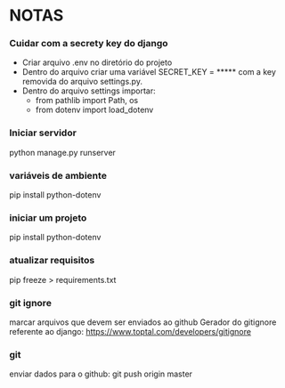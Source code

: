 # NOTAS

### Cuidar com a secrety key do django
- Criar arquivo .env no diretório do projeto
- Dentro do arquivo criar uma variável SECRET_KEY = ***** com a key removida do arquivo settings.py.
- Dentro do arquivo settings importar:
   * from pathlib import Path, os 
   * from dotenv import load_dotenv

### Iniciar servidor
python manage.py runserver

### variáveis de ambiente
pip install python-dotenv

### iniciar um projeto
pip install python-dotenv

### atualizar requisitos
pip freeze > requirements.txt

### git ignore
marcar arquivos que devem ser enviados ao github
Gerador do gitignore referente ao django: https://www.toptal.com/developers/gitignore

### git
enviar dados para o github: git push origin master
